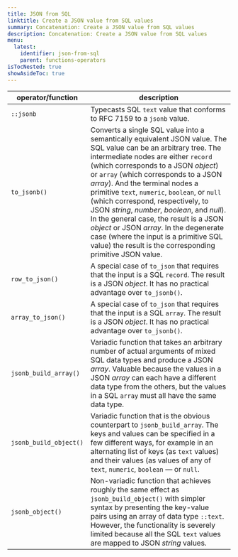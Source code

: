 ```yaml
---
title: JSON from SQL
linktitle: Create a JSON value from SQL values
summary: Concatenation: Create a JSON value from SQL values
description: Concatenation: Create a JSON value from SQL values
menu:
  latest:
    identifier: json-from-sql
    parent: functions-operators
isTocNested: true
showAsideToc: true
---
```


| operator/function | description |
| ---- | ---- |
| `::jsonb` | Typecasts SQL `text` value that conforms to RFC 7159 to a `jsonb` value. |
| `to_jsonb()` | Converts a single SQL value into a semantically equivalent JSON value. The SQL value can be an arbitrary tree. The intermediate nodes are either `record` (which corresponds to a JSON _object_) or `array` (which corresponds to a JSON _array_). And the terminal nodes a primitive `text`, `numeric`, `boolean`, or `null` (which correspond, respectively, to JSON _string_, _number_, _boolean_, and _null_). In the general case, the result is a JSON _object_ or JSON _array_. In the degenerate case (where the input is a primitive SQL value) the result is the corresponding primitive JSON value. |
| `row_to_json()` | A special case of `to_json` that requires that the input is a SQL `record`. The result is a JSON _object_. It has no practical advantage over `to_jsonb()`. |
| `array_to_json()` | A special case of `to_json` that requires that the input is a SQL `array`. The result is a JSON _object_. It has no practical advantage over `to_jsonb()`. |
| `jsonb_build_array()` | Variadic function that takes an arbitrary number of actual arguments of mixed SQL data types and produce a JSON _array_. Valuable because the values in a JSON _array_  can each have a different data type from the others, but the values in a SQL `array` must all have the same data type. |
| `jsonb_build_object()` | Variadic function that is the obvious counterpart to `jsonb_build_array`. The keys and values can be specified in a few different ways, for example in an alternating list of keys (as `text` values) and their values (as values of any of `text`, `numeric`, `boolean` — or `null`. |
| `jsonb_object()`     | Non-variadic function that achieves roughly the same effect as `jsonb_build_object()` with simpler syntax by presenting the key-value pairs using an array of data type `::text`. However, the functionality is severely limited because all the SQL `text` values are mapped to JSON _string_ values. |
